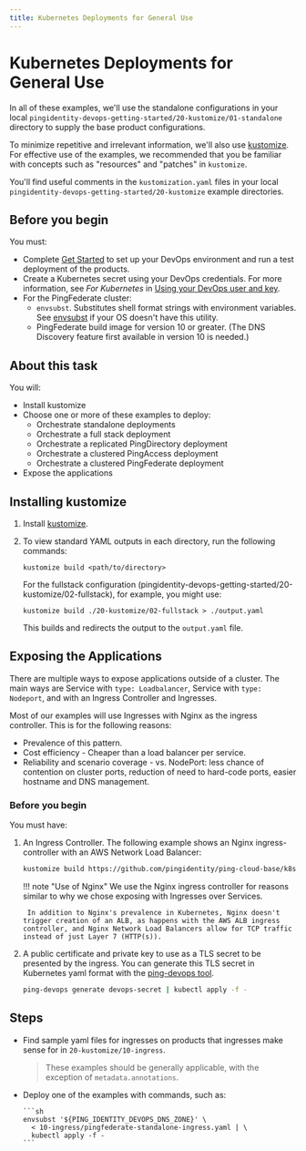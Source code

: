 ```yaml
---
title: Kubernetes Deployments for General Use
---
```

# Kubernetes Deployments for General Use

In all of these examples, we'll use the standalone configurations in your local `pingidentity-devops-getting-started/20-kustomize/01-standalone` directory to supply the base product configurations.

To minimize repetitive and irrelevant information, we'll also use [kustomize](https://kustomize.io/). For effective use of the examples, we recommended that you be familiar with concepts such as "resources" and "patches" in `kustomize`.

You'll find useful comments in the `kustomization.yaml` files in your local `pingidentity-devops-getting-started/20-kustomize` example directories.

## Before you begin

You must:

* Complete [Get Started](../get-started/introduction.md) to set up your DevOps environment and run a test deployment of the products.
* Create a Kubernetes secret using your DevOps credentials. For more information, see *For Kubernetes* in [Using your DevOps user and key](../how-to/devopsUserKey.md).
* For the PingFederate cluster:
  * `envsubst`. Substitutes shell format strings with environment variables. See [envsubst](https://command-not-found.com/envsubst) if your OS doesn't have this utility.
  * PingFederate build image for version 10 or greater. (The DNS Discovery feature first available in version 10 is needed.)

## About this task

You will:

* Install kustomize
* Choose one or more of these examples to deploy:
    * Orchestrate standalone deployments
    * Orchestrate a full stack deployment
    * Orchestrate a replicated PingDirectory deployment
    * Orchestrate a clustered PingAccess deployment
    * Orchestrate a clustered PingFederate deployment
* Expose the applications

## Installing kustomize

1. Install [kustomize](https://kustomize.io/).
1. To view standard YAML outputs in each directory, run the following commands:

     `kustomize build <path/to/directory>`

    For the fullstack configuration (pingidentity-devops-getting-started/20-kustomize/02-fullstack), for example, you might use:

    `kustomize build ./20-kustomize/02-fullstack > ./output.yaml`

    This builds and redirects the output to the `output.yaml` file.

## Exposing the Applications

There are multiple ways to expose applications outside of a cluster. The main ways are Service with `type: Loadbalancer`, Service with `type: Nodeport`, and with an Ingress Controller and Ingresses.

Most of our examples will use Ingresses with Nginx as the ingress controller. This is for the following reasons:

* Prevalence of this pattern.
* Cost efficiency - Cheaper than a load balancer per service.
* Reliability and scenario coverage - vs. NodePort: less chance of contention on cluster ports, reduction of need to hard-code ports, easier hostname and DNS management.

### Before you begin

You must have:

1. An Ingress Controller. The following example shows an Nginx ingress-controller with an AWS Network Load Balancer:

    ```sh
    kustomize build https://github.com/pingidentity/ping-cloud-base/k8s-configs/cluster-tools/ingress/nginx/public > output.yaml
    ```

    !!! note "Use of Nginx"
        We use the Nginx ingress controller for reasons similar to why we chose exposing with Ingresses over Services.

        In addition to Nginx's prevalence in Kubernetes, Nginx doesn't trigger creation of an ALB, as happens with the AWS ALB ingress controller, and Nginx Network Load Balancers allow for TCP traffic instead of just Layer 7 (HTTP(s)).

1. A public certificate and private key to use as a TLS secret to be presented by the ingress. You can generate this TLS secret in Kubernetes yaml format with the [ping-devops tool](../tools/pingctlUtil.md).

    ```sh
   ping-devops generate devops-secret | kubectl apply -f -
   ```

## Steps

* Find sample yaml files for ingresses on products that ingresses make sense for in `20-kustomize/10-ingress`.
   > These examples should be generally applicable, with the exception of `metadata.annotations`.

* Deploy one of the examples with commands, such as:

      ```sh
      envsubst '${PING_IDENTITY_DEVOPS_DNS_ZONE}' \
        < 10-ingress/pingfederate-standalone-ingress.yaml | \
        kubectl apply -f -
      ```
